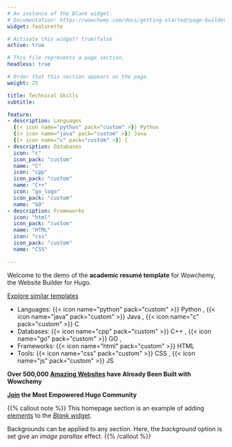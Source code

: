 ```yaml
---
# An instance of the Blank widget.
# Documentation: https://wowchemy.com/docs/getting-started/page-builder/
widget: featurette

# Activate this widget? true/false
active: true

# This file represents a page section.
headless: true

# Order that this section appears on the page.
weight: 25

title: Technical Skills
subtitle:

feature:
- description: Languages
  {{< icon name="python" pack="custom" >}} Python
  {{< icon name="java" pack="custom" >}} Java
  {{< icon name="c" pack="custom" >}} C
- description: Databases
  icon: "c"
  icon_pack: "custom"
  name: "C"
  icon: "cpp"
  icon_pack: "custom"
  name: "C++"
  icon: "go_logo"
  icon_pack: "custom"
  name: "GO"
- description: Frameworks
  icon: "html"
  icon_pack: "custom"
  name: "HTML"
  icon: "css"
  icon_pack: "custom"
  name: "CSS"

---
```


Welcome to the demo of the **academic resumé template** for Wowchemy, the Website Builder for Hugo.

[Explore similar templates](https://wowchemy.com/templates/)

- Languages: {{< icon name="python" pack="custom" >}} Python , {{< icon name="java" pack="custom" >}} Java , {{< icon name="c" pack="custom" >}} C
- Databases: {{< icon name="cpp" pack="custom" >}} C++ , {{< icon name="go" pack="custom" >}} GO , 
- Frameworks: {{< icon name="html" pack="custom" >}} HTML
- Tools: {{< icon name="css" pack="custom" >}} CSS , {{< icon name="js" pack="custom" >}} JS

**Over 500,000 [Amazing Websites](https://wowchemy.com/) have Already Been Built with Wowchemy**

**[Join](https://wowchemy.com/templates/) the Most Empowered Hugo Community**

{{% callout note %}}
This homepage section is an example of adding [elements](https://wowchemy.com/docs/content/writing-markdown-latex/) to the [*Blank* widget](https://wowchemy.com/docs/getting-started/page-builder/).

Backgrounds can be applied to any section. Here, the *background* option is set give an *image parallax* effect.
{{% /callout %}}
